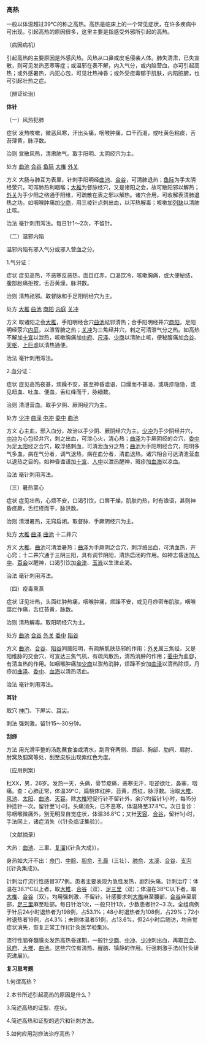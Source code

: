 ### 高热 

一般以体温超过39℃的称之高热。高热是临床上的一个常见症状，在许多疾病中可出现。引起高热的原因很多，这里主要是指感受外邪所引起的高热。

〔病因病机〕

引起高热的主要原因是外感风热。风热从口鼻或皮毛侵袭人体。肺失清肃，已失宣散，则可见发热恶寒等症；或温邪在表不解，内入气分，或内陷营血，亦可引起高热；或外感暑热，内犯心包，可见壮热神昏；或外受疫毒郁于肌肤，内陷脏腑，也可引起壮热之症。 

〔辨证论治〕

 **体针**

（一）风热犯肺 

症状  发热咳嗽，微恶风寒，汗出头痛，咽喉肿痛，口干而渴，或吐黄色粘痰，舌苔薄黄，脉浮数。 

治则  宣散风热，清肃肺气。取手阳明、太阴经穴为主。

处方  [曲池](https://www.gmzyjc.com/read/zjs/zjs3.1.1-3-0.1.2.3.11.md)  [合谷](https://www.gmzyjc.com/read/zjs/zjs3.1.1-3-0.1.2.3.4.md)  [鱼际](https://www.gmzyjc.com/read/zjs/zjs3.1.1-3-0.1.1.3.10.md)  [大椎](https://www.gmzyjc.com/read/zjs/zjs3.2.2-0.0.1.3.14.md)  [外关](https://www.gmzyjc.com/read/zjs/zjs3.1.9-12-0.0.2.3.5.md) 

方义  大肠与肺互为表里，针剌手阳明经[曲池](https://www.gmzyjc.com/read/zjs/zjs3.1.1-3-0.1.2.3.11.md)、[合谷](https://www.gmzyjc.com/read/zjs/zjs3.1.1-3-0.1.2.3.4.md)，可清肺退热；[鱼际](https://www.gmzyjc.com/read/zjs/zjs3.1.1-3-0.1.1.3.10.md)为手太阴经荥穴，可泻肺热利咽喉；[大椎](https://www.gmzyjc.com/read/zjs/zjs3.2.2-0.0.1.3.14.md)为督脉经穴，又是诸阳之会，故可散阳邪以解热；[外关](https://www.gmzyjc.com/read/zjs/zjs3.1.9-12-0.0.2.3.5.md)为手少阳之络通于阳维，可疏散在表之邪以解热。诸穴合用，可收解表清肺退热之功。如咽喉肿痛加[少商](https://www.gmzyjc.com/read/zjs/zjs3.1.1-3-0.1.1.3.10.1.md)，用三棱针点刺出血，以泻热解毒；咳嗽加[列缺](https://www.gmzyjc.com/read/zjs/zjs3.1.1-3-0.1.1.3.7.md)以清肺止咳。 

治法  毫针刺用泻法。每日针1〜2次，不留针。

（二）温邪内陷 

温邪内陷有邪入气分或邪入营血之分。

1.气分证： 

症状  症见高热，不恶寒反恶热，面目红赤，口渴饮冷，咳嗽胸痛，或大便秘结，腹部胀痛拒按，舌苔黄燥，脉洪数。

治则  清热祛邪。取督脉和手足阳明经穴为主。 

处方  [大椎](https://www.gmzyjc.com/read/zjs/zjs3.2.2-0.0.1.3.14.md)  [曲池](https://www.gmzyjc.com/read/zjs/zjs3.1.1-3-0.1.2.3.11.md)  [商阳](https://www.gmzyjc.com/read/zjs/zjs3.1.1-3-0.1.2.3.1.md)  [内庭](https://www.gmzyjc.com/read/zjs/zjs3.1.1-3-0.1.3.3.44.md)  [关冲](https://www.gmzyjc.com/read/zjs/zjs3.1.9-12-0.0.2.3.1.md) 

方义  取诸阳之会[大椎](https://www.gmzyjc.com/read/zjs/zjs3.2.2-0.0.1.3.14.md)，手阳明经合穴[曲池](https://www.gmzyjc.com/read/zjs/zjs3.1.1-3-0.1.2.3.11.md)祛邪清热；合手阳明经井穴[商阳](https://www.gmzyjc.com/read/zjs/zjs3.1.1-3-0.1.2.3.1.md)，足阳明经荥穴[内庭](https://www.gmzyjc.com/read/zjs/zjs3.1.1-3-0.1.3.3.44.md)，以泄胃腑之热；[关冲](https://www.gmzyjc.com/read/zjs/zjs3.1.9-12-0.0.2.3.1.md)为三焦经井穴，刺之可清泄气分之热。如高热不解加[十宣](https://www.gmzyjc.com/read/zjs/zjs3.4-0.1.4.1.0.md)以泄热，咳嗽胸痛加[中府](https://www.gmzyjc.com/read/zjs/zjs3.1.1-3-0.1.1.3.1.md)、[尺泽](https://www.gmzyjc.com/read/zjs/zjs3.1.1-3-0.1.1.3.5.md)、[少商](https://www.gmzyjc.com/read/zjs/zjs3.1.1-3-0.1.1.3.10.1.md)以清肺止咳，便秘腹痛加[合谷](https://www.gmzyjc.com/read/zjs/zjs3.1.1-3-0.1.2.3.4.md)、[天枢](https://www.gmzyjc.com/read/zjs/zjs3.1.1-3-0.1.3.3.25.md)、[上巨虚](https://www.gmzyjc.com/read/zjs/zjs3.1.1-3-0.1.3.3.37.md)以清热通便。

治法  毫针刺用泻法。

2.血分证： 

症状  症见高热夜甚，烦躁不安，甚至神昏谵语，口燥而不甚渴，或斑疹隐隐，或见衄血、吐血、便血，舌红绛而干，脉细数。

治则  清泄营血。取手少阴、厥阴经穴为主。

处方  [少冲](https://www.gmzyjc.com/read/zjs/zjs3.1.4-6-0.0.2.3.9.md)  [曲泽](https://www.gmzyjc.com/read/zjs/zjs3.1.9-12-0.0.1.3.3.md)  [中冲](https://www.gmzyjc.com/read/zjs/zjs3.1.9-12-0.0.1.3.9.md)  [委中](https://www.gmzyjc.com/read/zjs/zjs3.1.7-8-0.0.1.3.40.md)  [曲池](https://www.gmzyjc.com/read/zjs/zjs3.1.1-3-0.1.2.3.11.md) 

方义  心主血，邪入血分，故治以手少阴、厥阴经穴为主。[少冲](https://www.gmzyjc.com/read/zjs/zjs3.1.4-6-0.0.2.3.9.md)为手少阴经井穴，[中冲](https://www.gmzyjc.com/read/zjs/zjs3.1.9-12-0.0.1.3.9.md)为心包经井穴，刺之出血，可泄心火，清心热；[曲泽](https://www.gmzyjc.com/read/zjs/zjs3.1.9-12-0.0.1.3.3.md)为手厥阴经的合穴，[委中](https://www.gmzyjc.com/read/zjs/zjs3.1.7-8-0.0.1.3.40.md)为足[太阳](https://www.gmzyjc.com/read/zjs/zjs3.4-0.1.1.4.0.md)经之合穴，取浮络刺血，可清泄血分之热；[曲池](https://www.gmzyjc.com/read/zjs/zjs3.1.1-3-0.1.2.3.11.md)为手阳明经合穴，阳明多气多血，病在气分者，调气退热，病在血分者，清血退热。诸穴相合可达清泄营血以退热之目的。如神昏谵语加[十宣](https://www.gmzyjc.com/read/zjs/zjs3.4-0.1.4.1.0.md)、[人中](https://www.gmzyjc.com/read/zjs/zjs3.2.2-0.0.1.3.26.md)以泄热醒神，斑疹加[血海](https://www.gmzyjc.com/read/zjs/zjs3.1.4-6-0.0.1.3.10.md)以凉血。

治法  毫针刺用泻法。 

（三）暑热蒙心 

症状  症见壮热，心烦不安，口渴引饮，口唇干燥，肌肤灼热，时有谵语，甚则神昏痉厥，舌红绛而干，脉洪数。

治则  清泄暑热，无窍启闭。取督脉、手厥阴经穴为主。

处方  [大椎](https://www.gmzyjc.com/read/zjs/zjs3.2.2-0.0.1.3.14.md)  [曲泽](https://www.gmzyjc.com/read/zjs/zjs3.1.9-12-0.0.1.3.3.md)  [曲池](https://www.gmzyjc.com/read/zjs/zjs3.1.1-3-0.1.2.3.11.md)  十二井穴

方义  [大椎](https://www.gmzyjc.com/read/zjs/zjs3.2.2-0.0.1.3.14.md)、[曲池](https://www.gmzyjc.com/read/zjs/zjs3.1.1-3-0.1.2.3.11.md)可清泄暑热；[曲泽](https://www.gmzyjc.com/read/zjs/zjs3.1.9-12-0.0.1.3.3.md)为手厥阴之合穴，刺浮络出血，可清血热，开心窍；十二井穴通于三阴三阳，具有调节阴阳，清热启闭的作用。如神志昏迷加[人中](https://www.gmzyjc.com/read/zjs/zjs3.2.2-0.0.1.3.26.md)、[百会](https://www.gmzyjc.com/read/zjs/zjs3.2.2-0.0.1.3.20.md)以醒神，口渴引饮加[金津](https://www.gmzyjc.com/read/zjs/zjs3.4-0.1.1.7.0.md)、[玉液](https://www.gmzyjc.com/read/zjs/zjs3.4-0.1.1.7.0.md)以生津止渴。 

治法  毫针刺用泻法。

（四）疫毒熏蒸

症状  证见壮热，头面红肿热痛，咽喉肿痛，烦躁不安，或见丹痧密布肌肤，咽喉腐烂作痛，舌红苔黄，脉数。

治则  清热解毒。取阳明经穴为主。

处方  [曲池](https://www.gmzyjc.com/read/zjs/zjs3.1.1-3-0.1.2.3.11.md)  [合谷](https://www.gmzyjc.com/read/zjs/zjs3.1.1-3-0.1.2.3.4.md)  [外关](https://www.gmzyjc.com/read/zjs/zjs3.1.9-12-0.0.2.3.5.md)  [委中](https://www.gmzyjc.com/read/zjs/zjs3.1.7-8-0.0.1.3.40.md)  [陷谷](https://www.gmzyjc.com/read/zjs/zjs3.1.1-3-0.1.3.3.43.md)

方义  [曲池](https://www.gmzyjc.com/read/zjs/zjs3.1.1-3-0.1.2.3.11.md)、[合谷](https://www.gmzyjc.com/read/zjs/zjs3.1.1-3-0.1.2.3.4.md)、[陷谷](https://www.gmzyjc.com/read/zjs/zjs3.1.1-3-0.1.3.3.43.md)同属阳明，有疏解肌肤热邪的作用；[外关](https://www.gmzyjc.com/read/zjs/zjs3.1.9-12-0.0.2.3.5.md)属三焦经，又是阳维脉的交会穴，可宣达三焦气机，有疏风散热，清热消肿的作用；[委中](https://www.gmzyjc.com/read/zjs/zjs3.1.7-8-0.0.1.3.40.md)为血郄，有清血热的作用。如咽喉肿痛加[少商](https://www.gmzyjc.com/read/zjs/zjs3.1.1-3-0.1.1.3.10.1.md)以泄热消肿，烦躁不安加[曲泽](https://www.gmzyjc.com/read/zjs/zjs3.1.9-12-0.0.1.3.3.md)以清热除烦，丹痧加[曲泽](https://www.gmzyjc.com/read/zjs/zjs3.1.9-12-0.0.1.3.3.md)、[委中](https://www.gmzyjc.com/read/zjs/zjs3.1.7-8-0.0.1.3.40.md)、[血海](https://www.gmzyjc.com/read/zjs/zjs3.1.4-6-0.0.1.3.10.md)以清热活血。

治法  毫针刺用泻法。

**耳针** 

取穴  [神门](https://www.gmzyjc.com/read/zjs/zjs3.1.4-6-0.0.2.3.7.md)、下屏尖、[耳尖](https://www.gmzyjc.com/read/zjs/zjs3.4-0.1.1.14.0.md)。

刺法  强刺激。留针15〜30分钟。

**刮痧** 

方法  用光滑平整的汤匙蘸食油或清水，刮背脊两侧、颈部、胸部、肋间、肩肘、肘窝及腘窝等处，刮至皮肤出现紫红色为度。

〔应用例案〕 

杜XX，男，26岁。发热一天，头痛，骨节痠痛，恶寒无汗，呕逆欲吐，鼻塞，咽痛。查：心肺正常，体温39℃，扁桃体红肿，苔黄，质红，脉浮数。治取[大椎](https://www.gmzyjc.com/read/zjs/zjs3.2.2-0.0.1.3.14.md)、[风池](https://www.gmzyjc.com/read/zjs/zjs3.1.9-12-0.0.3.3.20.md)、[太阳](https://www.gmzyjc.com/read/zjs/zjs3.4-0.1.1.4.0.md)、[曲池](https://www.gmzyjc.com/read/zjs/zjs3.1.1-3-0.1.2.3.11.md)、[天容](https://www.gmzyjc.com/read/zjs/zjs3.1.4-6-0.0.3.3.17.md)。除[大椎](https://www.gmzyjc.com/read/zjs/zjs3.2.2-0.0.1.3.14.md)短促行针不留针外，余穴均留针1小时，每15分钟捻针一次。留针至1小时。头痛消失，已不恶寒，体温降至37.8℃。次日复诊：除咽喉微痛外，别无明显自觉症状，体温36.8℃；又针[天容](https://www.gmzyjc.com/read/zjs/zjs3.1.4-6-0.0.3.3.17.md)、[合谷](https://www.gmzyjc.com/read/zjs/zjs3.1.1-3-0.1.2.3.4.md)，留针1小时，手法同上，诸症消失（《针灸临证集验》）。

〔文献摘录〕

大热：[曲池](https://www.gmzyjc.com/read/zjs/zjs3.1.1-3-0.1.2.3.11.md)、三里、[复溜](https://www.gmzyjc.com/read/zjs/zjs3.1.7-8-0.0.2.3.7.md)(《针灸大成》）。

身热如大汗不出：[命门](https://www.gmzyjc.com/read/zjs/zjs3.2.2-0.0.1.3.4.md)、[中脘](https://www.gmzyjc.com/read/zjs/zjs3.2.1-0.1.1.3.11.md)、[胆俞](https://www.gmzyjc.com/read/zjs/zjs3.1.7-8-0.0.1.3.19.md)、[孔最](https://www.gmzyjc.com/read/zjs/zjs3.1.1-3-0.1.1.3.6.md)（三壮）、[肺俞](https://www.gmzyjc.com/read/zjs/zjs3.1.7-8-0.0.1.3.13.md)、[太溪](https://www.gmzyjc.com/read/zjs/zjs3.1.7-8-0.0.2.3.3.md)、[合谷](https://www.gmzyjc.com/read/zjs/zjs3.1.1-3-0.1.2.3.4.md)、[支沟](https://www.gmzyjc.com/read/zjs/zjs3.1.9-12-0.0.2.3.6.md)(《针灸集成》)。

针刺治疗流行性感冒377例。患者主要表现为急性发热，剧烈头痛。针刺治疗：体温在38.1°C以上者，取[大椎](https://www.gmzyjc.com/read/zjs/zjs3.2.2-0.0.1.3.14.md)、[合谷](https://www.gmzyjc.com/read/zjs/zjs3.1.1-3-0.1.2.3.4.md)（双）、[足三里](https://www.gmzyjc.com/read/zjs/zjs3.1.1-3-0.1.3.3.36.md)（双）；体温在38°C以下者，取[大椎](https://www.gmzyjc.com/read/zjs/zjs3.2.2-0.0.1.3.14.md)、[合谷](https://www.gmzyjc.com/read/zjs/zjs3.1.1-3-0.1.2.3.4.md)（双）。均用强刺激，不留针。针感要求刺[大椎](https://www.gmzyjc.com/read/zjs/zjs3.2.2-0.0.1.3.14.md)麻至腰部，[合谷](https://www.gmzyjc.com/read/zjs/zjs3.1.1-3-0.1.2.3.4.md)麻至肩部，[足三里](https://www.gmzyjc.com/read/zjs/zjs3.1.1-3-0.1.3.3.36.md)麻至趾部。每日针治1次，一般只针1次，少数患者针2~3
次。全组病例于针后24小时退热者为198例，占53.1%；48小时退热者为108例，占29%；72小时退热者16例，占4.3%；未侧体温者51例，占13.6%，但24小时后随访，均自觉症状消失，恢复正常工作(《针灸医学验集》)。

流行性脑脊髓膜炎发热高热昏迷期，一般针[少商](https://www.gmzyjc.com/read/zjs/zjs3.1.1-3-0.1.1.3.10.1.md)、[中冲](https://www.gmzyjc.com/read/zjs/zjs3.1.9-12-0.0.1.3.9.md)、[少冲](https://www.gmzyjc.com/read/zjs/zjs3.1.4-6-0.0.2.3.9.md)刺出血，再取[百会](https://www.gmzyjc.com/read/zjs/zjs3.2.2-0.0.1.3.20.md)、[风府](https://www.gmzyjc.com/read/zjs/zjs3.2.2-0.0.1.3.16.md)、[大椎](https://www.gmzyjc.com/read/zjs/zjs3.2.2-0.0.1.3.14.md)、[曲池](https://www.gmzyjc.com/read/zjs/zjs3.1.1-3-0.1.2.3.11.md)。这些穴位有清热、醒脑、镇静的作用。行强刺激手法(《针灸研究进展》)。

**复习思考题**

1.何谓高热？

2.本节所述引起高热的原因是什么？

3.简述高热的证型、症状。

4.简述高热和证型的选穴和针刺方法。

5.如何应用刮痧法治疗高热？
